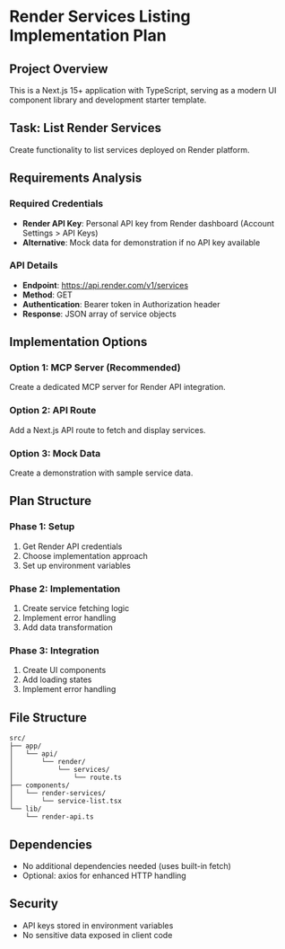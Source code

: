# Render Services Listing Implementation Plan

## Project Overview
This is a Next.js 15+ application with TypeScript, serving as a modern UI component library and development starter template.

## Task: List Render Services
Create functionality to list services deployed on Render platform.

## Requirements Analysis

### Required Credentials
- **Render API Key**: Personal API key from Render dashboard (Account Settings > API Keys)
- **Alternative**: Mock data for demonstration if no API key available

### API Details
- **Endpoint**: https://api.render.com/v1/services
- **Method**: GET
- **Authentication**: Bearer token in Authorization header
- **Response**: JSON array of service objects

## Implementation Options

### Option 1: MCP Server (Recommended)
Create a dedicated MCP server for Render API integration.

### Option 2: API Route
Add a Next.js API route to fetch and display services.

### Option 3: Mock Data
Create a demonstration with sample service data.

## Plan Structure

### Phase 1: Setup
1. Get Render API credentials
2. Choose implementation approach
3. Set up environment variables

### Phase 2: Implementation
1. Create service fetching logic
2. Implement error handling
3. Add data transformation

### Phase 3: Integration
1. Create UI components
2. Add loading states
3. Implement error handling

## File Structure
```
src/
├── app/
│   └── api/
│       └── render/
│           └── services/
│               └── route.ts
├── components/
│   └── render-services/
│       └── service-list.tsx
└── lib/
    └── render-api.ts
```

## Dependencies
- No additional dependencies needed (uses built-in fetch)
- Optional: axios for enhanced HTTP handling

## Security
- API keys stored in environment variables
- No sensitive data exposed in client code

